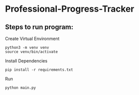 # Professional-Progress-Tracker

## Steps to run program:

Create Virtual Environment

    python3 -m venv venv
    source venv/bin/activate

Install Dependencies

    pip install -r requirements.txt

Run

    python main.py
